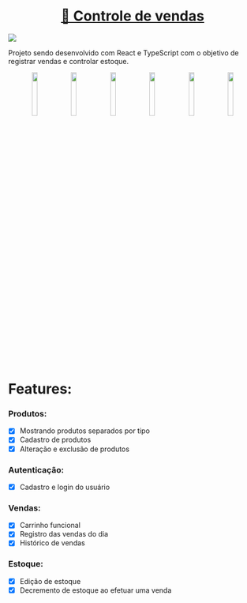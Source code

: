 <h1 align="center">
    <a href="https://controle-vendas.vercel.app/" target="_blank">🔗 Controle de vendas</a>
</h1>
<img src="https://img.shields.io/static/v1?label=&message=Em desenvolvimento&color=579853&style=for-the-badge&logo="/>

Projeto sendo desenvolvido com React e TypeScript com o objetivo de registrar vendas e controlar estoque.

<div align="center">
<img width="15%" src="https://user-images.githubusercontent.com/86917178/200309679-c187a502-896a-49a4-b1ad-15be8a8ac5ea.png" />
<img width="15%" src="https://user-images.githubusercontent.com/86917178/200307796-7201f5f9-7354-4d08-9fe0-4db82f08b5f2.png" />
<img width="15%" src="https://user-images.githubusercontent.com/86917178/200308848-ce13645b-9d04-4612-8a97-2eb45bed5c12.png" />
<img width="15%" src="https://user-images.githubusercontent.com/86917178/200307211-a9cad6fc-b04a-43de-a423-2b308e2dd316.png" />
<img width="15%" src="https://user-images.githubusercontent.com/86917178/200308603-31ae23f4-4455-408b-a834-adcd6d031512.png" />
<img width="15%" src="https://user-images.githubusercontent.com/86917178/200309323-718314f0-d262-4466-ba2d-4a1af9e7bcb6.png" />
</div>

# Features:
### Produtos: 
- [x] Mostrando produtos separados por tipo
- [x] Cadastro de produtos
- [x] Alteração e exclusão de produtos

### Autenticação:
- [x] Cadastro e login do usuário

### Vendas:
- [x] Carrinho funcional
- [x] Registro das vendas do dia
- [x] Histórico de vendas

### Estoque:
- [x] Edição de estoque
- [x] Decremento de estoque ao efetuar uma venda
